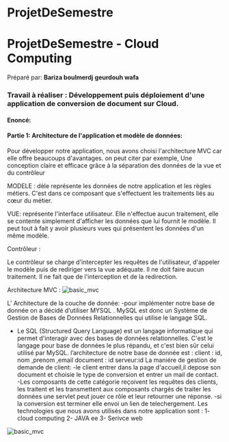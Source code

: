 # ProjetDeSemestre
# ProjetDeSemestre  - Cloud Computing
Préparé par: 	**Bariza boulmerdj**
				**geurdouh wafa**

### Travail à réaliser : Développement puis déploiement d'une application de conversion de document sur Cloud.

#### Enoncé:

#### Partie 1: Architecture de l'application et modèle de données:

Pour développer notre application, nous avons choisi l'architecture MVC car elle 
offre beaucoups d'avantages. on peut citer par exemple, Une conception claire et efficace grâce 
à la séparation des données de la vue et du contrôleur

MODELE :
dèle représente les données de notre application et les règles métiers.
C'est dans ce composant que s'effectuent les traitements liés au cœur du métier.

VUE:
représente l'interface utilisateur. Elle n'effectue
aucun traitement, elle se contente simplement
d'afficher les données que lui fournit le modèle. Il
peut tout à fait y avoir plusieurs vues qui présentent
les données d'un même modèle.

Contrôleur :

Le contrôleur se charge d'intercepter les requêtes de
l'utilisateur, d'appeler le modèle puis de rediriger vers la
vue adéquate. Il ne doit faire aucun traitement. Il ne fait
que de l'interception et de la redirection.

Architecture MVC :
![basic_mvc](https://user-images.githubusercontent.com/44171439/48838724-8572dd00-ed89-11e8-8f79-fcfb05a9827c.png)







L’ Architecture de la couche de donnée:
-pour implémenter notre base de donnée on a décidé d’utiliser MYSQL .
MySQL est donc un Système de Gestion de Bases de Données Relationnelles qui utilise le langage SQL.
- Le SQL (Structured Query Language) est un langage informatique qui permet d'interagir avec des bases de données relationnelles. C'est le langage pour base de données le plus répandu, et c'est bien sûr celui utilisé par MySQL.
l’architecture de notre base de donnée est :
client : id, nom ,prenom ,email
document :  id 
serveur:id 
La maniére de gestion de demande de client:
-le client entrer dans la page d'accueil,il depose son document et choisie le type de conversion et entrer un mail de contact.
-Les composants de cette catégorie reçoivent les requêtes des clients, les traitent et les transmettent aux composants chargés de traiter les données une servlet peut jouer ce rôle et leur retourner une réponse.
-si la conversion est terminer elle envoi un lien de telechergement.
Les technologies que nous avons utilisés dans notre application sont :
1- cloud computing
2- JAVA ee
3- Serivce web 


![basic_mvc](https://user-images.githubusercontent.com/44171439/48838724-8572dd00-ed89-11e8-8f79-fcfb05a9827c.png)
